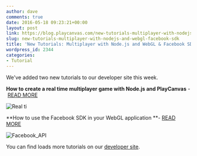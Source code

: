 ```yaml
---
author: dave
comments: true
date: 2016-05-18 09:23:21+00:00
layout: post
link: https://blog.playcanvas.com/new-tutorials-multiplayer-with-nodejs-and-webgl-facebook-sdk/
slug: new-tutorials-multiplayer-with-nodejs-and-webgl-facebook-sdk
title: 'New Tutorials: Multiplayer with Node.js and WebGL & Facebook SDK'
wordpress_id: 2344
categories:
- Tutorial
---
```


We've added two new tutorials to our developer site this week.

**How to create a real time multiplayer game with Node.js and PlayCanvas** - [READ MORE](http://developer.playcanvas.com/en/tutorials/advanced/real-time-multiplayer/)

![Real ti](https://blog.playcanvas.com/wp-content/uploads/2016/05/multiplayer.gif)

**How to use the Facebook SDK in your WebGL application **- [READ MORE](http://developer.playcanvas.com/en/tutorials/intermediate/facebook-api/)

![Facebook_API](https://blog.playcanvas.com/wp-content/uploads/2016/05/Facebook_API___Learn_PlayCanvas.jpg)

You can find loads more tutorials on our [developer site](http://developer.playcanvas.com).
